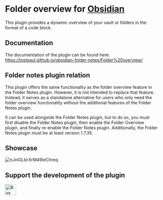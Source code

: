 # Folder overview for [Obsidian](https://obsidian.md/)

This plugin provides a dynamic overview of your vault or folders in the format of a code block.

## Documentation
The documentation of the plugin can be found here: https://lostpaul.github.io/obsidian-folder-notes/Folder%20overview/

## Folder notes plugin relation
This plugin offers the same functionality as the folder overview feature in the Folder Notes plugin. However, it is not intended to replace that feature. Instead, it serves as a standalone alternative for users who only need the folder overview functionality without the additional features of the Folder Notes plugin.

It can be used alongside the Folder Notes plugin, but to do so, you must first disable the Folder Notes plugin, then enable the Folder Overview plugin, and finally re-enable the Folder Notes plugin. Additionally, the Folder Notes plugin must be at least version 1.7.35.

## Showcase
![nJniGLbrXrM49IeChreq](https://github.com/user-attachments/assets/f86b9f92-8a72-41b6-8936-266527b94971)


## Support the development of the plugin

<a href='https://ko-fi.com/D1D1GHGSI' target='_blank'><img height='36' style='border:0px;height:36px;' src='https://storage.ko-fi.com/cdn/kofi2.png?v=3' border='0' alt='Buy Me a Coffee at ko-fi.com' /></a>
